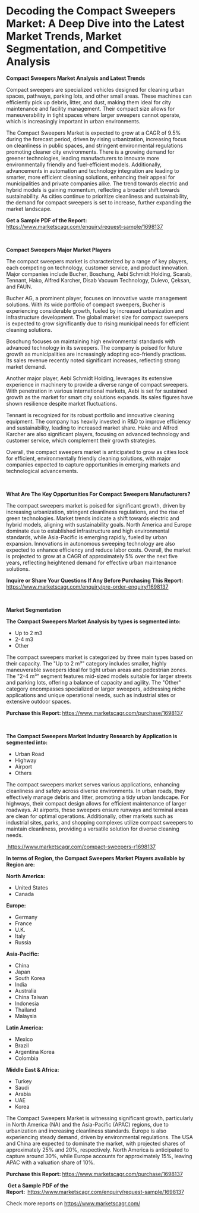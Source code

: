 <p><h1>Decoding the Compact Sweepers Market: A Deep Dive into the Latest Market Trends, Market Segmentation, and Competitive Analysis</h1></p><p><strong>Compact Sweepers Market Analysis and Latest Trends</strong></p>
<p><p>Compact sweepers are specialized vehicles designed for cleaning urban spaces, pathways, parking lots, and other small areas. These machines can efficiently pick up debris, litter, and dust, making them ideal for city maintenance and facility management. Their compact size allows for maneuverability in tight spaces where larger sweepers cannot operate, which is increasingly important in urban environments.</p><p>The Compact Sweepers Market is expected to grow at a CAGR of 9.5% during the forecast period, driven by rising urbanization, increasing focus on cleanliness in public spaces, and stringent environmental regulations promoting cleaner city environments. There is a growing demand for greener technologies, leading manufacturers to innovate more environmentally friendly and fuel-efficient models. Additionally, advancements in automation and technology integration are leading to smarter, more efficient cleaning solutions, enhancing their appeal for municipalities and private companies alike. The trend towards electric and hybrid models is gaining momentum, reflecting a broader shift towards sustainability. As cities continue to prioritize cleanliness and sustainability, the demand for compact sweepers is set to increase, further expanding the market landscape.</p></p>
<p><strong>Get a Sample PDF of the Report:&nbsp;</strong> <a href="https://www.marketscagr.com/enquiry/request-sample/1698137?utm_campaign=2003&utm_medium=2&utm_source=Github&utm_content=ia&utm_term=21022025&utm_id=compact-sweepers">https://www.marketscagr.com/enquiry/request-sample/1698137</a></p>
<p>&nbsp;</p>
<p><strong>Compact Sweepers Major Market Players</strong></p>
<p><p>The compact sweepers market is characterized by a range of key players, each competing on technology, customer service, and product innovation. Major companies include Bucher, Boschung, Aebi Schmidt Holding, Scarab, Tennant, Hako, Alfred Karcher, Disab Vacuum Technology, Dulevo, Çeksan, and FAUN. </p><p>Bucher AG, a prominent player, focuses on innovative waste management solutions. With its wide portfolio of compact sweepers, Bucher is experiencing considerable growth, fueled by increased urbanization and infrastructure development. The global market size for compact sweepers is expected to grow significantly due to rising municipal needs for efficient cleaning solutions.</p><p>Boschung focuses on maintaining high environmental standards with advanced technology in its sweepers. The company is poised for future growth as municipalities are increasingly adopting eco-friendly practices. Its sales revenue recently noted significant increases, reflecting strong market demand.</p><p>Another major player, Aebi Schmidt Holding, leverages its extensive experience in machinery to provide a diverse range of compact sweepers. With penetration in various international markets, Aebi is set for sustained growth as the market for smart city solutions expands. Its sales figures have shown resilience despite market fluctuations.</p><p>Tennant is recognized for its robust portfolio and innovative cleaning equipment. The company has heavily invested in R&D to improve efficiency and sustainability, leading to increased market share. Hako and Alfred Karcher are also significant players, focusing on advanced technology and customer service, which complement their growth strategies.</p><p>Overall, the compact sweepers market is anticipated to grow as cities look for efficient, environmentally friendly cleaning solutions, with major companies expected to capture opportunities in emerging markets and technological advancements.</p></p>
<p>&nbsp;</p>
<p><strong>What Are The Key Opportunities For Compact Sweepers Manufacturers?</strong></p>
<p><p>The compact sweepers market is poised for significant growth, driven by increasing urbanization, stringent cleanliness regulations, and the rise of green technologies. Market trends indicate a shift towards electric and hybrid models, aligning with sustainability goals. North America and Europe dominate due to established infrastructure and high environmental standards, while Asia-Pacific is emerging rapidly, fueled by urban expansion. Innovations in autonomous sweeping technology are also expected to enhance efficiency and reduce labor costs. Overall, the market is projected to grow at a CAGR of approximately 5% over the next five years, reflecting heightened demand for effective urban maintenance solutions.</p></p>
<p><strong>Inquire or Share Your Questions If Any Before Purchasing This Report:</strong> <a href="https://www.marketscagr.com/enquiry/pre-order-enquiry/1698137?utm_campaign=2003&utm_medium=2&utm_source=Github&utm_content=ia&utm_term=21022025&utm_id=compact-sweepers">https://www.marketscagr.com/enquiry/pre-order-enquiry/1698137</a></p>
<p>&nbsp;</p>
<p><strong>Market Segmentation</strong></p>
<p><strong>The Compact Sweepers Market Analysis by types is segmented into:</strong></p>
<p><ul><li>Up to 2 m3</li><li>2-4 m3</li><li>Other</li></ul></p>
<p><p>The compact sweepers market is categorized by three main types based on their capacity. The "Up to 2 m³" category includes smaller, highly maneuverable sweepers ideal for tight urban areas and pedestrian zones. The "2-4 m³" segment features mid-sized models suitable for larger streets and parking lots, offering a balance of capacity and agility. The "Other" category encompasses specialized or larger sweepers, addressing niche applications and unique operational needs, such as industrial sites or extensive outdoor spaces.</p></p>
<p><strong>Purchase this Report:&nbsp;</strong><a href="https://www.marketscagr.com/purchase/1698137?utm_campaign=2003&utm_medium=2&utm_source=Github&utm_content=ia&utm_term=21022025&utm_id=compact-sweepers">https://www.marketscagr.com/purchase/1698137</a></p>
<p>&nbsp;</p>
<p><strong>The Compact Sweepers Market Industry Research by Application is segmented into:</strong></p>
<p><ul><li>Urban Road</li><li>Highway</li><li>Airport</li><li>Others</li></ul></p>
<p><p>The compact sweepers market serves various applications, enhancing cleanliness and safety across diverse environments. In urban roads, they effectively manage debris and litter, promoting a tidy urban landscape. For highways, their compact design allows for efficient maintenance of larger roadways. At airports, these sweepers ensure runways and terminal areas are clean for optimal operations. Additionally, other markets such as industrial sites, parks, and shopping complexes utilize compact sweepers to maintain cleanliness, providing a versatile solution for diverse cleaning needs.</p></p>
<p><a href="https://www.marketscagr.com/compact-sweepers-r1698137?utm_campaign=2003&utm_medium=2&utm_source=Github&utm_content=ia&utm_term=21022025&utm_id=compact-sweepers">&nbsp;https://www.marketscagr.com/compact-sweepers-r1698137</a></p>
<p><strong>In terms of Region, the Compact Sweepers Market Players available by Region are:</strong></p>
<p>
    <p> <strong> North America: </strong>
        <ul>
            <li>United States</li>
            <li>Canada</li>
        </ul>
        </p> 
    <p> <strong> Europe: </strong>
        <ul>
            <li>Germany</li>
            <li>France</li>
            <li>U.K.</li>
            <li>Italy</li>
            <li>Russia</li>
        </ul>
        </p> 
    <p> <strong> Asia-Pacific: </strong>
        <ul>
            <li>China</li>
            <li>Japan</li>
            <li>South Korea</li>
            <li>India</li>
            <li>Australia</li>
            <li>China Taiwan</li>
            <li>Indonesia</li>
            <li>Thailand</li>
            <li>Malaysia</li>
        </ul>
        </p> 
    <p> <strong> Latin America: </strong>
        <ul>
            <li>Mexico</li>
            <li>Brazil</li>
            <li>Argentina Korea</li>
            <li>Colombia</li>
        </ul>
        </p> 
    <p> <strong> Middle East & Africa: </strong>
        <ul>
            <li>Turkey</li>
            <li>Saudi</li>
            <li>Arabia</li>
            <li>UAE</li>
            <li>Korea</li>
        </ul>
    </p>
    </p>
<p><p>The Compact Sweepers Market is witnessing significant growth, particularly in North America (NA) and the Asia-Pacific (APAC) regions, due to urbanization and increasing cleanliness standards. Europe is also experiencing steady demand, driven by environmental regulations. The USA and China are expected to dominate the market, with projected shares of approximately 25% and 20%, respectively. North America is anticipated to capture around 30%, while Europe accounts for approximately 15%, leaving APAC with a valuation share of 10%.</p></p>
<p><strong>Purchase this Report: </strong><a href="https://www.marketscagr.com/purchase/1698137?utm_campaign=2003&utm_medium=2&utm_source=Github&utm_content=ia&utm_term=21022025&utm_id=compact-sweepers">https://www.marketscagr.com/purchase/1698137</a></p>
<p>&nbsp;<strong>Get a Sample PDF of the Report:&nbsp;&nbsp;</strong><a href="https://www.marketscagr.com/enquiry/request-sample/1698137?utm_campaign=2003&utm_medium=2&utm_source=Github&utm_content=ia&utm_term=21022025&utm_id=compact-sweepers">https://www.marketscagr.com/enquiry/request-sample/1698137</a></p>
<p><strong></strong></p>
<p>Check more reports on <a href="https://www.marketscagr.com/?utm_campaign=2003&utm_medium=2&utm_source=Github&utm_content=ia&utm_term=21022025&utm_id=compact-sweepers">https://www.marketscagr.com/</a></p>